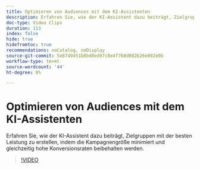 ```yaml
---
title: Optimieren von Audiences mit dem KI-Assistenten
description: Erfahren Sie, wie der KI-Assistent dazu beiträgt, Zielgruppen mit der besten Leistung zu erstellen, indem die Kampagnengröße minimiert und gleichzeitig hohe Konversionsraten beibehalten werden.
doc-type: Video Clips
duration: 113
index: false
hide: true
hidefromtoc: true
recommendations: noCatalog, noDisplay
source-git-commit: 5e8749451b8bd8ed97c8e4f768d082b26e092e0b
workflow-type: tm+mt
source-wordcount: '44'
ht-degree: 0%

---
```


# Optimieren von Audiences mit dem KI-Assistenten

Erfahren Sie, wie der KI-Assistent dazu beiträgt, Zielgruppen mit der besten Leistung zu erstellen, indem die Kampagnengröße minimiert und gleichzeitig hohe Konversionsraten beibehalten werden.

<!--  -->
>[!VIDEO](https://video.tv.adobe.com/v/3459309?learn=on&enablevpops=true)

